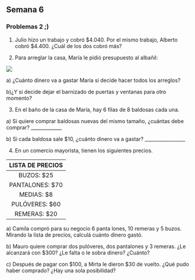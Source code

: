 ## Semana 6
### Problemas 2 ;)
1. Julio hizo un trabajo y cobró $4.040. Por el mismo trabajo, Alberto cobró $4.400. ¿Cuál de los dos cobró más?

2. Para arreglar la casa, María le pidió presupuesto al albañil:

  ![](imagenes/Selección_005.png) 

  a) ¿Cuánto dinero va a gastar María si decide hacer todos los arreglos?

  b)¿Y si decide dejar el barnizado de puertas y ventanas para otro momento? 

3. En el baño de la casa de María, hay 6 filas de 8 baldosas cada una.

  a) Si quiere comprar baldosas nuevas del mismo tamaño, ¿cuántas debe comprar? _____________

  b) Si cada baldosa sale $10, ¿cuánto dinero va a gastar? _________________
  
4. En un comercio mayorista, tienen los siguientes precios.

|LISTA DE PRECIOS|
|:--------------:|
|BUZOS: $25|
|PANTALONES: $70|
|MEDIAS: $8|
|PULÓVERES: $60|
|REMERAS: $20|

a) Camila compró para su negocio 6 panta lones, 10 remeras y 5 buzos. Mirando la lista de precios, calculá cuánto dinero gastó.

b) Mauro quiere comprar dos pulóveres, dos pantalones y 3 remeras. ¿Le alcanzará con $300? ¿Le falta o le sobra dinero? ¿Cuánto?

c) Después de pagar con $100, a Mirta le dieron $30 de vuelto. ¿Qué pudo haber comprado? ¿Hay una sola posibilidad?